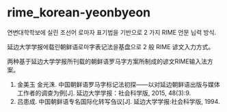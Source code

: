 # rime_korean-yeonbyeon

연변대학학보에 실린 조선어 로마자 표기법을 기반으로 2 가지 RIME 언문 닙력 방식.

延边大学学报에载린朝鲜语로마字表记法을基盘으로 2 般 RIME 谚文入力方式。

两种基于延边大学学报所刊载的朝鲜语罗马字方案所制成的谚文RIME输入法方案。

1. 金美玉 金光洙. 中国朝鲜语罗马字标记法初探——以对延边朝鲜语出版与媒体工作者的调查为例\[J\]. 延边大学学报：社会科学版, 2015, 48(3):9.
2. 吕患成. 中国朝鲜语专名国际化转写刍议\[J\]. 延边大学学报:社会科学版, 1994.
